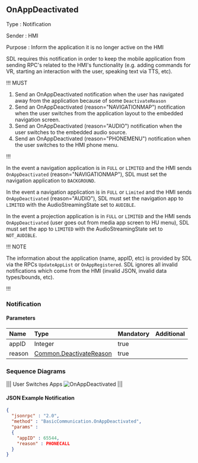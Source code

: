 ## OnAppDeactivated

Type
: Notification

Sender
: HMI

Purpose
: Inform the application it is no longer active on the HMI

SDL requires this notification in order to keep the mobile application from sending RPC's related to the HMI's functionality (e.g. adding commands for VR, starting an interaction with the user, speaking text via TTS, etc).

!!! MUST

1. Send an OnAppDeactivated notification when the user has navigated away from the application because of some `DeactivateReason`
2. Send an OnAppDeactivated (reason="NAVIGATIONMAP") notification when the user switches from the application layout to the embedded navigation screen.
3. Send an OnAppDeactivated (reason="AUDIO") notification when the user switches to the embedded audio source.
4. Send an OnAppDeactivated (reason="PHONEMENU") notification when the user switches to the HMI phone menu.

!!!

In the event a navigation application is in `FULL` or `LIMITED` and the HMI sends `OnAppDeactivated` (reason="NAVIGATIONMAP"), SDL must set the navigation application to `BACKGROUND`.

In the event a navigation application is in `FULL` or `Limited` and the HMI sends `OnAppDeactivated` (reason="AUDIO"), SDL must set the navigation app to `LIMITED` with the AudioStreamingState set to `AUDIBLE`.  

In the event a projection application is in `FULL` or `LIMITED` and the HMI sends `OnAppDeactivated` (user goes out from media app screen to HU menu), SDL must set the app to `LIMITED` with the AudioStreamingState set to `NOT_AUDIBLE`.

!!! NOTE

The information about the application (name, appID, etc) is provided by SDL via the RPCs `UpdateAppList` or `OnAppRegistered`. SDL ignores all invalid notifications which come from the HMI (invalid JSON, invalid data types/bounds, etc).

!!!

### Notification

#### Parameters

|Name|Type|Mandatory|Additional|
|:---|:---|:--------|:---------|
|appID|Integer|true||
|reason|[Common.DeactivateReason](../../common/enums/#deactivatereason)|true||

### Sequence Diagrams
|||
User Switches Apps
![OnAppDeactivated](./assets/OnAppDeactivated.png)
|||

#### JSON Example Notification
```json
{
  "jsonrpc" : "2.0",
  "method" : "BasicCommunication.OnAppDeactivated",
  "params" :
  {
    "appID" : 65544,
    "reason" : PHONECALL
  }
}
```

